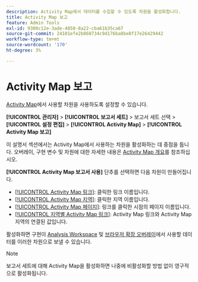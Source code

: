 ```yaml
---
description: Activity Map에서 데이터를 수집할 수 있도록 차원을 활성화합니다.
title: Activity Map 보고
feature: Admin Tools
exl-id: 9300c12e-3ade-4850-8a22-cba61b35ca67
source-git-commit: 24101efe2b860734c9d176ba8be8f17e26429442
workflow-type: tm+mt
source-wordcount: '170'
ht-degree: 3%

---
```


# Activity Map 보고

[Activity Map](/help/analyze/activity-map/overview.md)에서 사용할 차원을 사용하도록 설정할 수 있습니다.

**[!UICONTROL 관리자]** > **[!UICONTROL 보고서 세트]** > 보고서 세트 선택 > **[!UICONTROL 설정 편집]** > **[!UICONTROL Activity Map]** > **[!UICONTROL Activity Map 보고]**

이 설명서 섹션에서는 Activity Map에서 사용하는 차원을 활성화하는 데 중점을 둡니다. 오버레이, 구현 변수 및 차원에 대한 자세한 내용은 [Activity Map 개요](/help/analyze/activity-map/overview.md)를 참조하십시오.

**[!UICONTROL Activity Map 보고서 사용]** 단추를 선택하면 다음 차원이 만들어집니다.

* [[!UICONTROL Activity Map 링크]](/help/components/dimensions/activity-map-link.md): 클릭한 링크 이름입니다.
* [[!UICONTROL Activity Map 지역]](/help/components/dimensions/activity-map-region.md): 클릭한 지역 이름입니다.
* [[!UICONTROL Activity Map 페이지]](/help/components/dimensions/activity-map-page.md): 링크를 클릭한 시점의 페이지 이름입니다.
* [[!UICONTROL 지역별 Activity Map 링크]](/help/components/dimensions/activity-map-link-by-region.md): Activity Map 링크와 Activity Map 지역의 연결된 값입니다.

활성화하면 구현이 [Analysis Workspace](/help/analyze/analysis-workspace/home.md) 및 [브라우저 확장 오버레이](/help/analyze/activity-map/overlay/overview.md)에서 사용할 데이터를 이러한 차원으로 보낼 수 있습니다.

>[!NOTE]
>
>보고서 세트에 대해 Activity Map을 활성화하면 나중에 비활성화할 방법 없이 영구적으로 활성화됩니다.
